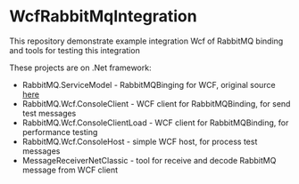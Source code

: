 # WcfRabbitMqIntegration

This repository demonstrate example integration Wcf of RabbitMQ binding and tools for testing this integration

These projects are on .Net framework:

- RabbitMQ.ServiceModel - RabbitMQBinging for WCF, original source [here](https://github.com/rabbitmq/rabbitmq-dotnet-client/tree/v4_0_1/projects/wcf/RabbitMQ.ServiceModel)
- RabbitMQ.Wcf.ConsoleClient - WCF client for RabbitMQBinding, for send test messages
- RabbitMQ.Wcf.ConsoleClientLoad - WCF client for RabbitMQBinding, for performance testing
- RabbitMQ.Wcf.ConsoleHost - simple WCF host, for process test messages
- MessageReceiverNetClassic - tool for receive and decode RabbitMQ message from WCF client